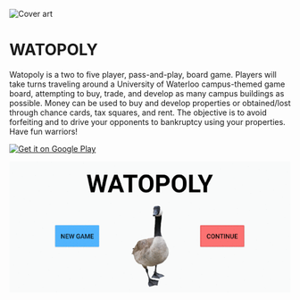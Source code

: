 ![Cover art](https://play-lh.googleusercontent.com/rRzz1N_WuVO-CVcliU8jACcef2trupRqjZNrE52RkOeDuQDg5VEXXZZ-FvPwGJoNtA=s180-rw)
# WATOPOLY
Watopoly is a two to five player, pass-and-play, board game. Players will take turns traveling around a University of Waterloo campus-themed game board, attempting to buy, trade, and develop as many campus buildings as possible. Money can be used to buy and develop properties or obtained/lost through chance cards, tax squares, and rent. The objective is to avoid forfeiting and to drive your opponents to bankruptcy using your properties. Have fun warriors!

<a href="https://play.google.com/store/apps/details?id=com.cathy.watopoly"><img alt="Get it on Google Play" src="https://play.google.com/intl/en_us/badges/images/generic/en-play-badge.png" height=60px /></a>

![alt text](https://github.com/PatrickBMaloney/Watopoly/blob/main/watopoly.gif?raw=true)

